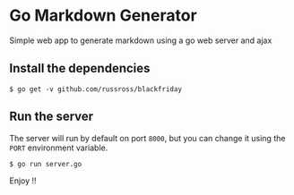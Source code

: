 # Go Markdown Generator
Simple web app to generate markdown using a go web server and ajax


## Install the dependencies
```shell
$ go get -v github.com/russross/blackfriday
```

## Run the server
The server will run by default on port `8000`, but you can change it using the `PORT` environment variable.
```shell
$ go run server.go
```

Enjoy !!